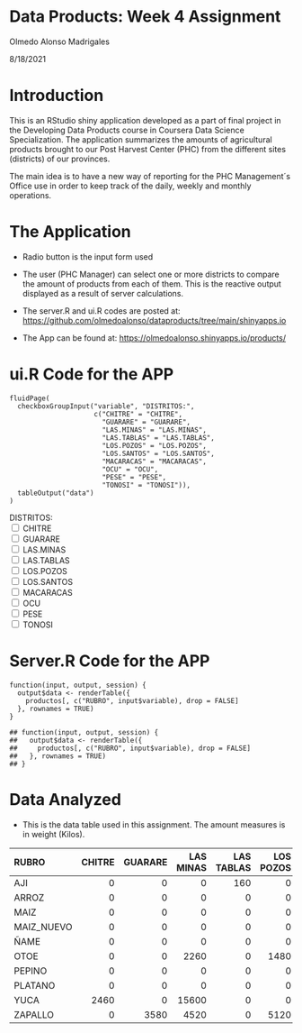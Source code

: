 </head>
<body>
<div class="slide titlepage">
  <h1 class="title">Data Products: Week 4 Assignment</h1>
  <p class="author">
Olmedo Alonso Madrigales
  </p>
  <p class="date">8/18/2021</p>
</div>
<div id="introduction" class="slide section level2">
<h1>Introduction</h1>
<p>This is an RStudio shiny application developed as a part of final project in the Developing Data Products course in Coursera Data Science Specialization. The application summarizes the amounts of agricultural products brought to our Post Harvest Center (PHC) from the different sites (districts) of our provinces.</p>
<p>The main idea is to have a new way of reporting for the PHC Management´s Office use in order to keep track of the daily, weekly and monthly operations.</p>
</div>
<div id="the-application" class="slide section level2">
<h1>The Application</h1>
<ul>
<li><p>Radio button is the input form used</p></li>
<li><p>The user (PHC Manager) can select one or more districts to compare the amount of products from each of them. This is the reactive output displayed as a result of server calculations.</p></li>
<li><p>The server.R and ui.R codes are posted at: <a href="https://github.com/olmedoalonso/dataproducts/tree/main/shinyapps.io" class="uri">https://github.com/olmedoalonso/dataproducts/tree/main/shinyapps.io</a></p></li>
<li><p>The App can be found at: <a href="https://olmedoalonso.shinyapps.io/products/" class="uri">https://olmedoalonso.shinyapps.io/products/</a></p></li>
</ul>
</div>
<div id="ui.r-code-for-the-app" class="slide section level2">
<h1>ui.R Code for the APP</h1>
<div class="sourceCode" id="cb1"><pre class="sourceCode r"><code class="sourceCode r"><span id="cb1-1"><a href="#cb1-1" aria-hidden="true" tabindex="-1"></a><span class="fu">fluidPage</span>(</span>
<span id="cb1-2"><a href="#cb1-2" aria-hidden="true" tabindex="-1"></a>  <span class="fu">checkboxGroupInput</span>(<span class="st">&quot;variable&quot;</span>, <span class="st">&quot;DISTRITOS:&quot;</span>,</span>
<span id="cb1-3"><a href="#cb1-3" aria-hidden="true" tabindex="-1"></a>                     <span class="fu">c</span>(<span class="st">&quot;CHITRE&quot;</span> <span class="ot">=</span> <span class="st">&quot;CHITRE&quot;</span>,</span>
<span id="cb1-4"><a href="#cb1-4" aria-hidden="true" tabindex="-1"></a>                       <span class="st">&quot;GUARARE&quot;</span> <span class="ot">=</span> <span class="st">&quot;GUARARE&quot;</span>,</span>
<span id="cb1-5"><a href="#cb1-5" aria-hidden="true" tabindex="-1"></a>                       <span class="st">&quot;LAS.MINAS&quot;</span> <span class="ot">=</span> <span class="st">&quot;LAS.MINAS&quot;</span>,</span>
<span id="cb1-6"><a href="#cb1-6" aria-hidden="true" tabindex="-1"></a>                       <span class="st">&quot;LAS.TABLAS&quot;</span> <span class="ot">=</span> <span class="st">&quot;LAS.TABLAS&quot;</span>,</span>
<span id="cb1-7"><a href="#cb1-7" aria-hidden="true" tabindex="-1"></a>                       <span class="st">&quot;LOS.POZOS&quot;</span> <span class="ot">=</span> <span class="st">&quot;LOS.POZOS&quot;</span>,</span>
<span id="cb1-8"><a href="#cb1-8" aria-hidden="true" tabindex="-1"></a>                       <span class="st">&quot;LOS.SANTOS&quot;</span> <span class="ot">=</span> <span class="st">&quot;LOS.SANTOS&quot;</span>,</span>
<span id="cb1-9"><a href="#cb1-9" aria-hidden="true" tabindex="-1"></a>                       <span class="st">&quot;MACARACAS&quot;</span> <span class="ot">=</span> <span class="st">&quot;MACARACAS&quot;</span>,</span>
<span id="cb1-10"><a href="#cb1-10" aria-hidden="true" tabindex="-1"></a>                       <span class="st">&quot;OCU&quot;</span> <span class="ot">=</span> <span class="st">&quot;OCU&quot;</span>,</span>
<span id="cb1-11"><a href="#cb1-11" aria-hidden="true" tabindex="-1"></a>                       <span class="st">&quot;PESE&quot;</span> <span class="ot">=</span> <span class="st">&quot;PESE&quot;</span>,</span>
<span id="cb1-12"><a href="#cb1-12" aria-hidden="true" tabindex="-1"></a>                       <span class="st">&quot;TONOSI&quot;</span> <span class="ot">=</span> <span class="st">&quot;TONOSI&quot;</span>)),</span>
<span id="cb1-13"><a href="#cb1-13" aria-hidden="true" tabindex="-1"></a>  <span class="fu">tableOutput</span>(<span class="st">&quot;data&quot;</span>)</span>
<span id="cb1-14"><a href="#cb1-14" aria-hidden="true" tabindex="-1"></a>)</span></code></pre></div>
<div class="container-fluid">
<div id="variable" class="form-group shiny-input-checkboxgroup shiny-input-container" role="group" aria-labelledby="variable-label">
<label class="control-label" id="variable-label" for="variable">DISTRITOS:</label>
<div class="shiny-options-group">
<div class="checkbox">
<label>
<input type="checkbox" name="variable" value="CHITRE"></input>
<span>CHITRE</span>
</label>
</div>
<div class="checkbox">
<label>
<input type="checkbox" name="variable" value="GUARARE"></input>
<span>GUARARE</span>
</label>
</div>
<div class="checkbox">
<label>
<input type="checkbox" name="variable" value="LAS.MINAS"></input>
<span>LAS.MINAS</span>
</label>
</div>
<div class="checkbox">
<label>
<input type="checkbox" name="variable" value="LAS.TABLAS"></input>
<span>LAS.TABLAS</span>
</label>
</div>
<div class="checkbox">
<label>
<input type="checkbox" name="variable" value="LOS.POZOS"></input>
<span>LOS.POZOS</span>
</label>
</div>
<div class="checkbox">
<label>
<input type="checkbox" name="variable" value="LOS.SANTOS"></input>
<span>LOS.SANTOS</span>
</label>
</div>
<div class="checkbox">
<label>
<input type="checkbox" name="variable" value="MACARACAS"></input>
<span>MACARACAS</span>
</label>
</div>
<div class="checkbox">
<label>
<input type="checkbox" name="variable" value="OCU"></input>
<span>OCU</span>
</label>
</div>
<div class="checkbox">
<label>
<input type="checkbox" name="variable" value="PESE"></input>
<span>PESE</span>
</label>
</div>
<div class="checkbox">
<label>
<input type="checkbox" name="variable" value="TONOSI"></input>
<span>TONOSI</span>
</label>
</div>
</div>
</div>
<div id="data" class="shiny-html-output"></div>
</div>
</div>
<div id="server.r-code-for-the-app" class="slide section level2">
<h1>Server.R Code for the APP</h1>
<div class="sourceCode" id="cb2"><pre class="sourceCode r"><code class="sourceCode r"><span id="cb2-1"><a href="#cb2-1" aria-hidden="true" tabindex="-1"></a><span class="cf">function</span>(input, output, session) {</span>
<span id="cb2-2"><a href="#cb2-2" aria-hidden="true" tabindex="-1"></a>  output<span class="sc">$</span>data <span class="ot">&lt;-</span> <span class="fu">renderTable</span>({</span>
<span id="cb2-3"><a href="#cb2-3" aria-hidden="true" tabindex="-1"></a>    productos[, <span class="fu">c</span>(<span class="st">&quot;RUBRO&quot;</span>, input<span class="sc">$</span>variable), drop <span class="ot">=</span> <span class="cn">FALSE</span>]</span>
<span id="cb2-4"><a href="#cb2-4" aria-hidden="true" tabindex="-1"></a>  }, <span class="at">rownames =</span> <span class="cn">TRUE</span>)</span>
<span id="cb2-5"><a href="#cb2-5" aria-hidden="true" tabindex="-1"></a>}</span></code></pre></div>
<pre><code>## function(input, output, session) {
##   output$data &lt;- renderTable({
##     productos[, c(&quot;RUBRO&quot;, input$variable), drop = FALSE]
##   }, rownames = TRUE)
## }</code></pre>
</div>
<div id="data-analyzed" class="slide section level2">
<h1>Data Analyzed</h1>
<ul>
<li>This is the data table used in this assignment. The amount measures is in weight (Kilos).</li>
</ul>
<table class="table table-striped" style="width: auto !important; margin-left: auto; margin-right: auto;">
<thead>
<tr>
<th style="text-align:left;">
RUBRO
</th>
<th style="text-align:right;">
CHITRE
</th>
<th style="text-align:right;">
GUARARE
</th>
<th style="text-align:right;">
LAS MINAS
</th>
<th style="text-align:right;">
LAS TABLAS
</th>
<th style="text-align:right;">
LOS POZOS
</th>
<th style="text-align:right;">
LOS SANTOS
</th>
<th style="text-align:right;">
MACARACAS
</th>
<th style="text-align:right;">
OCU
</th>
<th style="text-align:right;">
PESE
</th>
<th style="text-align:right;">
TONOSI
</th>
</tr>
</thead>
<tbody>
<tr>
<td style="text-align:left;">
AJI
</td>
<td style="text-align:right;width: 5em; ">
0
</td>
<td style="text-align:right;width: 5em; ">
0
</td>
<td style="text-align:right;width: 5em; ">
0
</td>
<td style="text-align:right;width: 5em; ">
160
</td>
<td style="text-align:right;width: 5em; ">
0
</td>
<td style="text-align:right;width: 5em; ">
880
</td>
<td style="text-align:right;width: 5em; ">
780
</td>
<td style="text-align:right;width: 5em; ">
0
</td>
<td style="text-align:right;width: 5em; ">
0
</td>
<td style="text-align:right;width: 5em; ">
0
</td>
</tr>
<tr>
<td style="text-align:left;">
ARROZ
</td>
<td style="text-align:right;width: 5em; ">
0
</td>
<td style="text-align:right;width: 5em; ">
0
</td>
<td style="text-align:right;width: 5em; ">
0
</td>
<td style="text-align:right;width: 5em; ">
0
</td>
<td style="text-align:right;width: 5em; ">
0
</td>
<td style="text-align:right;width: 5em; ">
468180
</td>
<td style="text-align:right;width: 5em; ">
0
</td>
<td style="text-align:right;width: 5em; ">
0
</td>
<td style="text-align:right;width: 5em; ">
0
</td>
<td style="text-align:right;width: 5em; ">
0
</td>
</tr>
<tr>
<td style="text-align:left;">
MAIZ
</td>
<td style="text-align:right;width: 5em; ">
0
</td>
<td style="text-align:right;width: 5em; ">
0
</td>
<td style="text-align:right;width: 5em; ">
0
</td>
<td style="text-align:right;width: 5em; ">
0
</td>
<td style="text-align:right;width: 5em; ">
0
</td>
<td style="text-align:right;width: 5em; ">
648780
</td>
<td style="text-align:right;width: 5em; ">
0
</td>
<td style="text-align:right;width: 5em; ">
0
</td>
<td style="text-align:right;width: 5em; ">
0
</td>
<td style="text-align:right;width: 5em; ">
0
</td>
</tr>
<tr>
<td style="text-align:left;">
MAIZ_NUEVO
</td>
<td style="text-align:right;width: 5em; ">
0
</td>
<td style="text-align:right;width: 5em; ">
0
</td>
<td style="text-align:right;width: 5em; ">
0
</td>
<td style="text-align:right;width: 5em; ">
0
</td>
<td style="text-align:right;width: 5em; ">
0
</td>
<td style="text-align:right;width: 5em; ">
0
</td>
<td style="text-align:right;width: 5em; ">
0
</td>
<td style="text-align:right;width: 5em; ">
0
</td>
<td style="text-align:right;width: 5em; ">
18120
</td>
<td style="text-align:right;width: 5em; ">
0
</td>
</tr>
<tr>
<td style="text-align:left;">
ÑAME
</td>
<td style="text-align:right;width: 5em; ">
0
</td>
<td style="text-align:right;width: 5em; ">
0
</td>
<td style="text-align:right;width: 5em; ">
0
</td>
<td style="text-align:right;width: 5em; ">
0
</td>
<td style="text-align:right;width: 5em; ">
0
</td>
<td style="text-align:right;width: 5em; ">
2320
</td>
<td style="text-align:right;width: 5em; ">
0
</td>
<td style="text-align:right;width: 5em; ">
9660
</td>
<td style="text-align:right;width: 5em; ">
3600
</td>
<td style="text-align:right;width: 5em; ">
1400
</td>
</tr>
<tr>
<td style="text-align:left;">
OTOE
</td>
<td style="text-align:right;width: 5em; ">
0
</td>
<td style="text-align:right;width: 5em; ">
0
</td>
<td style="text-align:right;width: 5em; ">
2260
</td>
<td style="text-align:right;width: 5em; ">
0
</td>
<td style="text-align:right;width: 5em; ">
1480
</td>
<td style="text-align:right;width: 5em; ">
0
</td>
<td style="text-align:right;width: 5em; ">
0
</td>
<td style="text-align:right;width: 5em; ">
5020
</td>
<td style="text-align:right;width: 5em; ">
0
</td>
<td style="text-align:right;width: 5em; ">
0
</td>
</tr>
<tr>
<td style="text-align:left;">
PEPINO
</td>
<td style="text-align:right;width: 5em; ">
0
</td>
<td style="text-align:right;width: 5em; ">
0
</td>
<td style="text-align:right;width: 5em; ">
0
</td>
<td style="text-align:right;width: 5em; ">
0
</td>
<td style="text-align:right;width: 5em; ">
0
</td>
<td style="text-align:right;width: 5em; ">
0
</td>
<td style="text-align:right;width: 5em; ">
220
</td>
<td style="text-align:right;width: 5em; ">
0
</td>
<td style="text-align:right;width: 5em; ">
0
</td>
<td style="text-align:right;width: 5em; ">
0
</td>
</tr>
<tr>
<td style="text-align:left;">
PLATANO
</td>
<td style="text-align:right;width: 5em; ">
0
</td>
<td style="text-align:right;width: 5em; ">
0
</td>
<td style="text-align:right;width: 5em; ">
0
</td>
<td style="text-align:right;width: 5em; ">
0
</td>
<td style="text-align:right;width: 5em; ">
0
</td>
<td style="text-align:right;width: 5em; ">
0
</td>
<td style="text-align:right;width: 5em; ">
0
</td>
<td style="text-align:right;width: 5em; ">
460
</td>
<td style="text-align:right;width: 5em; ">
0
</td>
<td style="text-align:right;width: 5em; ">
0
</td>
</tr>
<tr>
<td style="text-align:left;">
YUCA
</td>
<td style="text-align:right;width: 5em; ">
2460
</td>
<td style="text-align:right;width: 5em; ">
0
</td>
<td style="text-align:right;width: 5em; ">
15600
</td>
<td style="text-align:right;width: 5em; ">
0
</td>
<td style="text-align:right;width: 5em; ">
0
</td>
<td style="text-align:right;width: 5em; ">
0
</td>
<td style="text-align:right;width: 5em; ">
0
</td>
<td style="text-align:right;width: 5em; ">
22720
</td>
<td style="text-align:right;width: 5em; ">
0
</td>
<td style="text-align:right;width: 5em; ">
0
</td>
</tr>
<tr>
<td style="text-align:left;">
ZAPALLO
</td>
<td style="text-align:right;width: 5em; ">
0
</td>
<td style="text-align:right;width: 5em; ">
3580
</td>
<td style="text-align:right;width: 5em; ">
4520
</td>
<td style="text-align:right;width: 5em; ">
0
</td>
<td style="text-align:right;width: 5em; ">
5120
</td>
<td style="text-align:right;width: 5em; ">
346340
</td>
<td style="text-align:right;width: 5em; ">
18580
</td>
<td style="text-align:right;width: 5em; ">
11300
</td>
<td style="text-align:right;width: 5em; ">
30000
</td>
<td style="text-align:right;width: 5em; ">
59820
</td>
</tr>
</tbody>
</table>
</div>


